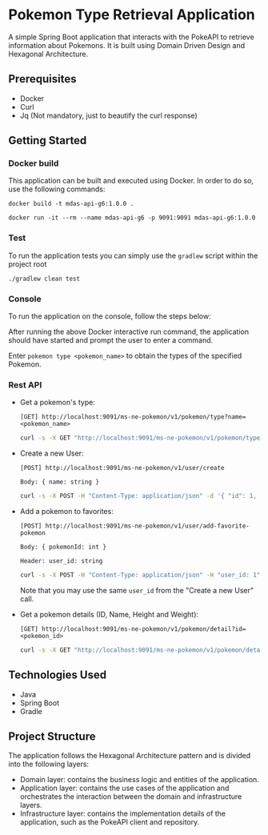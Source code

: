 # Pokemon Type Retrieval Application

A simple Spring Boot application that interacts with the PokeAPI to retrieve information about Pokemons. It is built using Domain Driven Design and  Hexagonal Architecture.

## Prerequisites
* Docker
* Curl
* Jq (Not mandatory, just to beautify the curl response)
## Getting Started
### Docker build
This application can be built and executed using Docker. In order to do so, use the following commands:
```
docker build -t mdas-api-g6:1.0.0 .
```

```
docker run -it --rm --name mdas-api-g6 -p 9091:9091 mdas-api-g6:1.0.0
```
### Test
To run the application tests you can simply use the `gradlew` script within the project root 
```
./gradlew clean test
```
### Console

To run the application on the console, follow the steps below:

After running the above Docker interactive run command, the application should have started and prompt the user to enter a command.

Enter `pokemon type <pokemon_name>` to obtain the types of the specified Pokemon.

### Rest API
* Get a pokemon's type:
    
    `[GET] http://localhost:9091/ms-ne-pokemon/v1/pokemon/type?name=<pokemon_name>`
  
    ```bash
    curl -s -X GET "http://localhost:9091/ms-ne-pokemon/v1/pokemon/type?name=lucario" | jq
    ```

* Create a new User:

    `[POST] http://localhost:9091/ms-ne-pokemon/v1/user/create` 
    
    `Body: { name: string }`
    ``` bash
    curl -s -X POST -H "Content-Type: application/json" -d '{ "id": 1, "name": "John Doe"}' http://localhost:9091/ms-ne-pokemon/v1/user/create | jq
    ```
* Add a pokemon to favorites: 

  `[POST] http://localhost:9091/ms-ne-pokemon/v1/user/add-favorite-pokemon`

  `Body: { pokemonId: int }`

  `Header: user_id: string`
    ``` bash
    curl -s -X POST -H "Content-Type: application/json" -H "user_id: 1" -d '{"pokemonId": 25}' http://localhost:9091/ms-ne-pokemon/v1/user/add-favorite-pokemon | jq
    ```
  Note that you may use the same `user_id` from the "Create a new  User" call.


* Get a pokemon details (ID, Name, Height and Weight):

  `[GET] http://localhost:9091/ms-ne-pokemon/v1/pokemon/detail?id=<pokemon_id>`

    ```bash
    curl -s -X GET "http://localhost:9091/ms-ne-pokemon/v1/pokemon/detail?id=448" | jq
    ```
## Technologies Used

- Java
- Spring Boot
- Gradle

## Project Structure

The application follows the Hexagonal Architecture pattern and is divided into the following layers:

- Domain layer: contains the business logic and entities of the application.
- Application layer: contains the use cases of the application and orchestrates the interaction between the domain and infrastructure layers.
- Infrastructure layer: contains the implementation details of the application, such as the PokeAPI client and repository.

